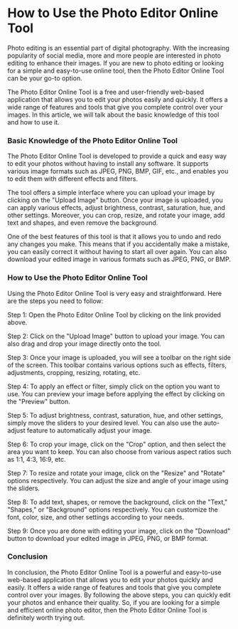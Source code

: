 How to Use the Photo Editor Online Tool
=======================================

Photo editing is an essential part of digital photography. With the increasing popularity of social media, more and more people are interested in photo editing to enhance their images. If you are new to photo editing or looking for a simple and easy-to-use online tool, then the Photo Editor Online Tool can be your go-to option.

The Photo Editor Online Tool is a free and user-friendly web-based application that allows you to edit your photos easily and quickly. It offers a wide range of features and tools that give you complete control over your images. In this article, we will talk about the basic knowledge of this tool and how to use it.

### Basic Knowledge of the Photo Editor Online Tool

The Photo Editor Online Tool is developed to provide a quick and easy way to edit your photos without having to install any software. It supports various image formats such as JPEG, PNG, BMP, GIF, etc., and enables you to edit them with different effects and filters.

The tool offers a simple interface where you can upload your image by clicking on the "Upload Image" button. Once your image is uploaded, you can apply various effects, adjust brightness, contrast, saturation, hue, and other settings. Moreover, you can crop, resize, and rotate your image, add text and shapes, and even remove the background.

One of the best features of this tool is that it allows you to undo and redo any changes you make. This means that if you accidentally make a mistake, you can easily correct it without having to start all over again. You can also download your edited image in various formats such as JPEG, PNG, or BMP.

### How to Use the Photo Editor Online Tool

Using the Photo Editor Online Tool is very easy and straightforward. Here are the steps you need to follow:

Step 1: Open the Photo Editor Online Tool by clicking on the link provided above.

Step 2: Click on the "Upload Image" button to upload your image. You can also drag and drop your image directly onto the tool.

Step 3: Once your image is uploaded, you will see a toolbar on the right side of the screen. This toolbar contains various options such as effects, filters, adjustments, cropping, resizing, rotating, etc.

Step 4: To apply an effect or filter, simply click on the option you want to use. You can preview your image before applying the effect by clicking on the "Preview" button.

Step 5: To adjust brightness, contrast, saturation, hue, and other settings, simply move the sliders to your desired level. You can also use the auto-adjust feature to automatically adjust your image.

Step 6: To crop your image, click on the "Crop" option, and then select the area you want to keep. You can also choose from various aspect ratios such as 1:1, 4:3, 16:9, etc.

Step 7: To resize and rotate your image, click on the "Resize" and "Rotate" options respectively. You can adjust the size and angle of your image using the sliders.

Step 8: To add text, shapes, or remove the background, click on the "Text," "Shapes," or "Background" options respectively. You can customize the font, color, size, and other settings according to your needs.

Step 9: Once you are done with editing your image, click on the "Download" button to download your edited image in JPEG, PNG, or BMP format.

### Conclusion

In conclusion, the Photo Editor Online Tool is a powerful and easy-to-use web-based application that allows you to edit your photos quickly and easily. It offers a wide range of features and tools that give you complete control over your images. By following the above steps, you can quickly edit your photos and enhance their quality. So, if you are looking for a simple and efficient online photo editor, then the Photo Editor Online Tool is definitely worth trying out.